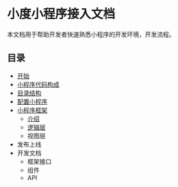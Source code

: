 # 小度小程序接入文档

本文档用于帮助开发者快速熟悉小程序的开发环境，开发流程。

## 目录

* [开始](getstart.md)
* [小程序代码构成](code.md)
* [目录结构](structure.md)
* [配置小程序](config.md)
* [小程序框架](framework.md)
  - [介绍](framework.md)
  - [逻辑层](app-service)
  - 视图层
* 发布上线
* 开发文档
    - 框架接口
    - 组件
    - API
